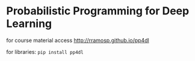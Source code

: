# Probabilistic Programming for Deep Learning

for course material access http://rramosp.github.io/pp4dl

for libraries: `pip install pp4dl`
